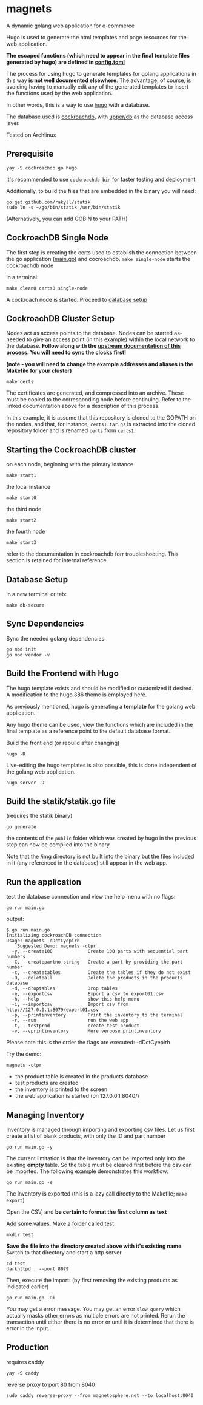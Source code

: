 # magnets

A dynamic golang web application for e-commerce

Hugo is used to generate the html templates and page resources for the web application.

**The escaped functions (which need to appear in the final template files generated by hugo) are defined in [config.toml](/config.toml)**

The process for using hugo to generate templates for golang applications in this way __is not well documented elsewhere__. The advantage, of course, is avoiding having to manually edit any of the generated templates to insert the functions used by the web application.

In other words, this is a way to use [hugo](gohugo.io) with a database.

The database used is [cockroachdb](https://www.cockroachlabs.com/docs/v20.2/build-a-go-app-with-cockroachdb-upperdb), with [upper/db](https://tour.upper.io/queries/01) as the database access layer.

Tested on Archlinux

## Prerequisite

```
yay -S cockroachdb go hugo
```
it's recommended to use `cockroachdb-bin` for faster testing and deployment

Additionally, to build the files that are embedded in the binary you will need:
```
go get github.com/rakyll/statik
sudo ln -s ~/go/bin/statik /usr/bin/statik
```

(Alternatively, you can add GOBIN to your PATH)

## CockroachDB Single Node

The first step is creating the certs used to establish the connection between the go application ([main.go](/main.go)) and cocroachdb. `make single-node` starts the cockroachdb node

in a terminal:
```
make clean0 certs0 single-node
```

A cockroach node is started. Proceed to [database setup](#database-setup)

## CockroachDB Cluster Setup

Nodes act as access points to the database. Nodes can be started as-needed to give an access point (in this example) within the local network to the database. **Follow along with the [upstream documentation of this process](https://www.cockroachlabs.com/docs/stable/deploy-cockroachdb-on-premises.html). You will need to sync the clocks first!**

**(note - you will need to change the example addresses and aliases in the Makefile for your cluster)**

```
make certs
```

The certificates are generated, and compressed into an archive. These must be copied to the corresponding node before continuing. Refer to the linked documentation above for a description of this process.

In this example, it is assume that this repository is cloned to the GOPATH on the nodes, and that, for instance, `certs1.tar.gz` is extracted into the cloned repository folder and is renamed `certs` from `certs1`.

## Starting the CockroachDB cluster

on each node, beginning with the primary instance
```
make start1
```

the local instance
```
make start0
```

the third node
```
make start2
```

the fourth node
```
make start3
```
refer to the documentation in cockroachdb forr troubleshooting. This section is retained for internal reference.

## Database Setup

in a new terminal or tab:
```
make db-secure
```

## Sync Dependencies

Sync the needed golang dependencies
```
go mod init
go mod vendor -v
```

## Build the Frontend with Hugo

The hugo template exists and should be modified or customized if desired. A modification to the hugo.386 theme is employed here.

As previously mentioned, hugo is generating a __template__ for the golang web application.

Any hugo theme can be used, view the functions which are included in the final template as a reference point to the default database format.

Build the front end (or rebuild after changing)
```
hugo -D
```

Live-editing the hugo templates is also possible, this is done independent of the golang web application.

```
hugo server -D
```

## Build the statik/statik.go file
(requires the statik binary)
```
go generate
```

the contents of the `public` folder which was created by hugo in the previous step can now be compiled into the binary.

Note that the /img directory is not built into the binary but the files included in it (any referenced in the database) still appear in the web app.

## Run the application
test the database connection and view the help menu with no flags:
```
go run main.go
```
output:
```
$ go run main.go
Initializing cockroachDB connection
Usage: magnets -dDctCyepirh
	Suggested Demo: magnets -ctpr
  -y, --create100             Create 100 parts with sequential part numbers
  -C, --createpartno string   Create a part by providing the part number
  -c, --createtables          Create the tables if they do not exist
  -D, --deleteall             Delete the products in the products database
  -d, --droptables            Drop tables
  -e, --exportcsv             Export a csv to export01.csv
  -h, --help                  show this help menu
  -i, --importcsv             Import csv from http://127.0.0.1:8079/export01.csv
  -p, --printinventory        Print the inventory to the terminal
  -r, --run                   run the web app
  -t, --testprod              create test product
  -v, --vprintinventory       More verbose printinventory

```

Please note this is the order the flags are executed: -dDctCyepirh

Try the demo:
```
magnets -ctpr
```
* the product table is created in the products database
* test products are created
* the inventory is printed to the screen
* the web application is started (on 127.0.0.1:8040/)

## Managing Inventory

Inventory is managed through importing and exporting csv files. Let us first create a list of blank products, with only the ID and part number

```
go run main.go -y
```

The current limitation is that the inventory can be imported only into the existing __empty__ table. So the table must be cleared first before the csv can be imported. The following example demonstrates this workflow:

```
go run main.go -e
```
The inventory is exported (this is a lazy call directly to the Makefile; `make export`)

Open the CSV, and **be certain to format the first column as text**

Add some values. Make a folder called test
```
mkdir test
```
**Save the file into the directory created above with it's existing name**
Switch to that directory and start a http server
```
cd test
darkhttpd . --port 8079
```

Then, execute the import: (by first removing the existing products as indicated earlier)
```
go run main.go -Di
```

You may get a error message. You may get an error `slow query` which actually masks other errors as multiple errors are not printed. Rerun the transaction until either there is no error or until it is determined that there is error in the input.

## Production

requires caddy

```
yay -S caddy
```

reverse proxy to port 80 from 8040

```
sudo caddy reverse-proxy --from magnetosphere.net --to localhost:8040
```
